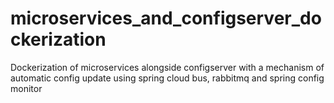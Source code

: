 # microservices_and_configserver_dockerization
Dockerization of microservices alongside configserver with a mechanism of automatic config update using spring cloud bus, rabbitmq and spring config monitor
